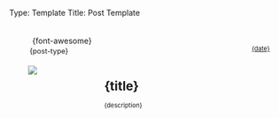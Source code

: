 Type: Template
Title: Post Template

<style>
@import url('https://static.omg.lol/type/fontawesome-free/css/all.css');

.home-post {
    display: flex;
    background-color: var(--background-alt);
    color: var(--foreground);
    align-items: stretch;
    gap: 0;
    padding: 1rem;
    margin: 1rem;
}

.home-post > div {
    padding: 0.1rem;
}

.home-post-header {
    padding: 0.5rem;
    flex-grow: 1;
}

.home-post-image img {
    flex-shrink: 1;
    padding: 0em;
    align-self: flex-start;
    max-width: 15em;
}

.home-post-title {
    padding: 1rem;
    text-align: left;
}

.home-post-info {
    font-size: 0.8em;
    margin-top: 1rem;
    margin-bottom: 0.5rem;
    text-align: right;
}

.home-post-type {
    display: block;
    margin-bottom: 1rem;
    font-size: 0.8rem;
    border-radius: 10px;
    max-width: fit-content;
    padding: .2rem;
}

.home-post-fa {
    margin-right: .2rem;
    padding-left: .5rem;
    display: inline-block;
}

@media only screen and (max-width: 480px) {
    /* For mobile phones: */
    .home-post {
        flex-direction: column;
        align-items: normal;
    }
    .home-post-title {
        padding: 0;
    }
    .home-post-image {
        padding: 0.5rem;
        margin: auto;
    }
    .home-post-image img {
        max-width: 100%;
        margin: auto;
    }
}
</style>

<div class="home-post" style="border-left: 4px solid var(--{color});">
    <div class="home-post-image">
    <span class="home-post-fa" style="color: var(--{color});">{font-awesome}</span>
        <span class="home-post-type" style="color: var(--{color});">{post-type}</span>
    <a href="{permalink}"><img src={image}></a>
    </div>

<div class="home-post-header">
<div class="home-post-info">
        <i class="fa-solid fa-clock"></i> <a href="{permalink}">{date}</a>
    <div class="home-post-title">
        <h1><span style="text-transform: lowercase; color: var(--{color});">{title}</span></h1>
        <p>{description}</p>
        </div>
    </div>
</div>
</div>